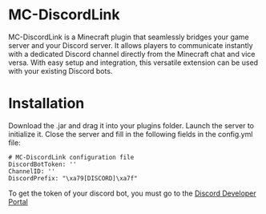 # MC-DiscordLink

MC-DiscordLink is a Minecraft plugin that seamlessly bridges your game server and your Discord server. It allows players to communicate instantly with a dedicated Discord channel directly from the Minecraft chat and vice versa. With easy setup and integration, this versatile extension can be used with your existing Discord bots.

# Installation

Download the .jar and drag it into your plugins folder. Launch the server to initialize it.
Close the server and fill in the following fields in the config.yml file: 

```
# MC-DiscordLink configuration file
DiscordBotToken: ''
ChannelID: ''
DiscordPrefix: "\xa79[DISCORD]\xa7f"
```

To get the token of your discord bot, you must go to the [Discord Developer Portal](https://discord.com/developers/applications)
